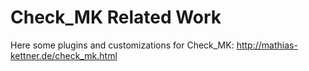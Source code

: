 # Check_MK Related Work

Here some plugins and customizations for Check_MK: http://mathias-kettner.de/check_mk.html
